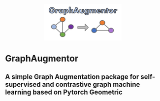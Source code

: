<p align="center">
  <img src="graphaugmentor_logo.SVG" width="50%"/>
</p>

# GraphAugmentor
## A simple Graph Augmentation package for self-supervised and contrastive graph machine learning based on Pytorch Geometric
